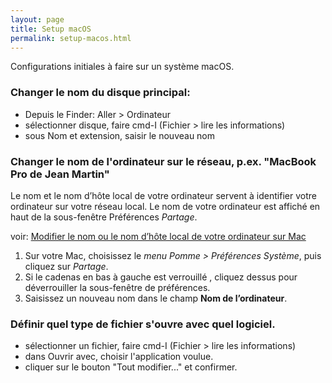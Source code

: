 ```yaml
---
layout: page
title: Setup macOS
permalink: setup-macos.html
---
```


Configurations initiales à faire sur un système macOS.

### Changer le nom du disque principal:

- Depuis le Finder: Aller > Ordinateur
- sélectionner disque, faire cmd-I (Fichier > lire les informations)
- sous Nom et extension, saisir le nouveau nom

### Changer le nom de l'ordinateur sur le réseau, p.ex. "MacBook Pro de Jean Martin"

Le nom et le nom d’hôte local de votre ordinateur servent à identifier votre ordinateur sur votre réseau local. Le nom de votre ordinateur est affiché en haut de la sous-fenêtre Préférences *Partage*.

voir: [Modifier le nom ou le nom d’hôte local de votre ordinateur sur Mac](https://support.apple.com/fr-ch/guide/mac-help/mchlp2322/mac)


1. Sur votre Mac, choisissez le *menu Pomme  > Préférences Système*, puis cliquez sur *Partage*.
2. Si le cadenas en bas à gauche est verrouillé , cliquez dessus pour déverrouiller la sous-fenêtre de préférences.
3. Saisissez un nouveau nom dans le champ **Nom de l’ordinateur**.


### Définir quel type de fichier s'ouvre avec quel logiciel.

- sélectionner un fichier, faire cmd-I (Fichier > lire les informations)
- dans Ouvrir avec, choisir l'application voulue.
- cliquer sur le bouton "Tout modifier..." et confirmer.